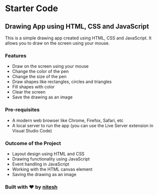 # Starter Code

## Drawing App using HTML, CSS and JavaScript

This is a simple drawing app created using HTML, CSS and JavaScript. It allows you to draw on the screen using your mouse.

### Features

- Draw on the screen using your mouse
- Change the color of the pen
- Change the size of the pen
- Draw shapes like rectangles, circles and triangles
- Fill shapes with color
- Clear the screen
- Save the drawing as an image

### Pre-requisites

- A modern web browser like Chrome, Firefox, Safari, etc
- A local server to run the app (you can use the Live Server extension in Visual Studio Code)

### Outcome of the Project

- Layout design using HTML and CSS
- Drawing functionality using JavaScript
- Event handling in JavaScript
- Working with the HTML canvas element
- Saving the drawing as an image

### Built with &hearts; by [nitesh](https://ricr.in)
